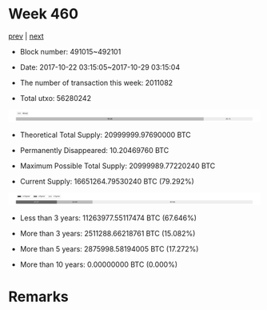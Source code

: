 # Week 460

[prev](week0459.md) | [next](week0461.md)

- Block number: 491015~492101

- Date: 2017-10-22 03:15:05~2017-10-29 03:15:04

- The number of transaction this week: 2011082

- Total utxo: 56280242

![](../images/mined_week0460.png)

- Theoretical Total Supply: 20999999.97690000 BTC

- Permanently Disappeared: 10.20469760 BTC

- Maximum Possible Total Supply: 20999989.77220240 BTC

- Current Supply: 16651264.79530240 BTC (79.292%)

![](../images/year_week0460.png)


- Less than 3 years: 11263977.55117474 BTC (67.646%)

- More than 3 years: 2511288.66218761 BTC (15.082%)

- More than 5 years: 2875998.58194005 BTC (17.272%)

- More than 10 years: 0.00000000 BTC (0.000%)

# Remarks

